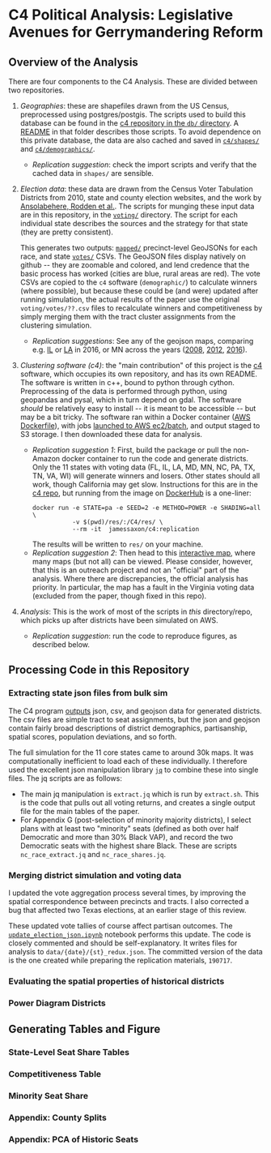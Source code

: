 # C4 Political Analysis: Legislative Avenues for Gerrymandering Reform

## Overview of the Analysis

There are four components to the C4 Analysis.  These are divided between two repositories.
1. *Geographies*: these are shapefiles drawn from the US Census, preprocessed using postgres/postgis.  The scripts used to build this database can be found in the [c4 repository in the `db/` directory](https://github.com/JamesSaxon/C4/tree/master/db).  A [README](https://github.com/JamesSaxon/C4/blob/master/db/README.md) in that folder describes those scripts.  To avoid dependence on this private database, the data are also cached and saved in [`c4/shapes/`](https://github.com/JamesSaxon/C4/tree/master/shapes) and [`c4/demographics/`](https://github.com/JamesSaxon/C4/tree/master/demographic).
   * *Replication suggestion*: check the import scripts and verify that the cached data in `shapes/` are sensible.
2. *Election data*: these data are drawn from the Census Voter Tabulation Districts from 2010, state and county election websites, and the work by [Ansolabehere, Rodden et al.](https://dataverse.harvard.edu/dataset.xhtml?persistentId=hdl:1902.1/21919).  The scripts for munging these input data are in this repository, in the [`voting/`](https://github.com/JamesSaxon/district_analysis/tree/master/voting) directory.  The script for each individual state describes the sources and the strategy for that state (they are pretty consistent).
   
   This generates two outputs: [`mapped/`](https://github.com/JamesSaxon/district_analysis/tree/master/voting/mapped) precinct-level GeoJSONs for each race, and state [`votes/`](https://github.com/JamesSaxon/district_analysis/tree/master/voting/votes) CSVs.  The GeoJSON files display natively on github -- they are zoomable and colored, and lend credence that the basic process has worked (cities are blue, rural areas are red).  The vote CSVs are copied to the `c4` software (`demographic/`) to calculate winners (where possible), but because these could be (and were) updated after running simulation, the actual results of the paper use the original `voting/votes/??.csv` files to recalculate winners and competitiveness by simply merging them with the tract cluster assignments from the clustering simulation.
   * *Replication suggestions*: See any of the geojson maps, comparing e.g. [IL](https://github.com/JamesSaxon/district_analysis/blob/master/voting/mapped/il_2016.geojson) or [LA](https://github.com/JamesSaxon/district_analysis/blob/master/voting/mapped/la_2016.geojson) in 2016, or MN across the years ([2008](https://github.com/JamesSaxon/district_analysis/blob/master/voting/mapped/mn_2008.geojson), [2012](https://github.com/JamesSaxon/district_analysis/blob/master/voting/mapped/mn_2012.geojson), [2016](https://github.com/JamesSaxon/district_analysis/blob/master/voting/mapped/mn_2016.geojson)).
3. *Clustering software (c4)*: the "main contribution" of this project is the [c4](https://github.com/JamesSaxon/C4/) software, which occupies its own repository, and has its own README.  The software is written in c++, bound to python through cython.  Preprocessing of the data is performed through python, using geopandas and pysal, which in turn depend on gdal.  The software _should_ be relatively easy to install -- it is meant to be accessible -- but may be a bit tricky.  The software ran within a Docker container ([AWS Dockerfile](https://github.com/JamesSaxon/C4/blob/master/DockerfileAWS)), with jobs [launched to AWS ec2/batch](https://github.com/JamesSaxon/C4/blob/master/aws_launch.sh), and output staged to S3 storage.  I then downloaded these data for analysis.
   * *Replication suggestion 1*: First, build the package or pull the non-Amazon docker container to run the code and generate districts.
     Only the 11 states with voting data (FL, IL, LA, MD, MN, NC, PA, TX, TN, VA, WI) will generate winners and losers. 
     Other states should all work, though California may get slow.
     Instructions for this are in the [c4 repo](https://github.com/JamesSaxon/C4#running-c4-as-a-docker-container-simple),
     but running from the image on [DockerHub](https://cloud.docker.com/repository/docker/jamessaxon/c4) is a one-liner:
     ```
     docker run -e STATE=pa -e SEED=2 -e METHOD=POWER -e SHADING=all \
                -v $(pwd)/res/:/C4/res/ \
                --rm -it  jamessaxon/c4:replication
     ```
     The results will be written to `res/` on your machine.
   * *Replication suggestion 2*: Then head to this [interactive map](https://saxon.harris.uchicago.edu/redistricting_map/), where many maps (but not all) can be viewed.  Please consider, however, that this is an outreach project and not an "official" part of the analysis.  Where there are discrepancies, the official analysis has priority.  In particular, the map has a fault in the Virginia voting data (excluded from the paper, though fixed in this repo).
4. *Analysis*: This is the work of most of the scripts in _this_ directory/repo, which picks up after districts have been simulated on AWS.
   * *Replication suggestion*: run the code to reproduce figures, as described below.
   
## Processing Code in this Repository

### Extracting state json files from bulk sim
The C4 program [outputs](https://github.com/JamesSaxon/c4#outputs) 
  json, csv, and geojson data for generated districts.
The csv files are simple tract to seat assignments,
  but the json and geojson contain fairly broad descriptions of district demographics,
    partisanship, spatial scores, population deviations, and so forth.

The full simulation for the 11 core states came to around 30k maps.
It was computationally inefficient to load each of these individually.
I therefore used the excellent json manipulation library
  [`jq`](https://stedolan.github.io/jq/manual/)
  to combine these into single files.
The jq scripts are as follows: 
* The main jq manipulation is `extract.jq` which is run by `extract.sh`.
  This is the code that pulls out all voting returns,
  and creates a single output file for the main tables of the paper.
* For Appendix G (post-selection of minority majority districts),
  I select plans with at least two "minority" seats 
  (defined as both over half Democratic and more than 30\% Black VAP),
  and record the two Democratic seats with the highest share Black.
  These are scripts `nc_race_extract.jq` and `nc_race_shares.jq`.

### Merging district simulation and voting data

I updated the vote aggregation process several times, 
  by improving the spatial correspondence between precincts and tracts.
I also corrected a bug that affected two Texas elections, at an earlier stage of this review.

These updated vote tallies of course affect partisan outcomes.
The [`update_election_json.ipynb`](update_election_json.ipynb) notebook performs this update.
The code is closely commented and should be self-explanatory.
It writes files for analysis to `data/{date}/{st}_redux.json`.
The committed version of the data is the one created
  while preparing the replication materials, `190717`.

### Evaluating the spatial properties of historical districts

### Power Diagram Districts

## Generating Tables and Figure

### State-Level Seat Share Tables
### Competitiveness Table
### Minority Seat Share
### Appendix: County Splits
### Appendix: PCA of Historic Seats
